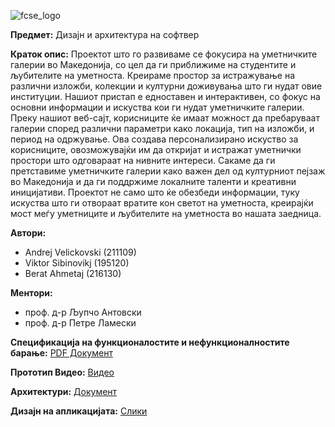 ![fcse_logo](https://2018.skopje.wordcamp.org/files/2018/09/Logo_FINKI_UKIM_EN.jpg)

**Предмет:** Дизајн и архитектура на софтвер

**Краток опис:**
Проектот што го развиваме се фокусира на уметничките галерии во Македонија, со цел да ги приближиме на студентите и љубителите на уметноста. Креираме простор за истражување на различни изложби, колекции и културни доживувања што ги нудат овие институции. Нашиот пристап е едноставен и интерактивен, со фокус на основни информации и искуства кои ги нудат уметничките галерии.
 Преку нашиот веб-сајт, корисниците ќе имаат можност да пребаруваат галерии според различни параметри како локација, тип на изложби, и период на одржување. Ова создава персонализирано искуство за корисниците, овозможувајќи им да откријат и истражат уметнички простори што одговараат на нивните интереси.
 Сакаме да ги претставиме уметничките галерии како важен дел од културниот пејзаж во Македонија и да ги поддржиме локалните таленти и креативни иницијативи. Проектот не само што ќе обезбеди информации, туку искуства што ги отвораат вратите кон светот на уметноста, креирајќи мост меѓу уметниците и љубителите на уметноста во нашата заедница.
 
**Автори:**
- Andrej Velickovski (211109)
- Viktor Sibinovikj (195120)
- Berat Ahmetaj (216130)

**Ментори:** 
- проф. д-р Љупчо Антовски
- проф. д-р Петре Ламески
  
**Спецификација на функционалостите и нефункционалностите барање:** [PDF Документ](https://github.com/BeratAhmetaj/MuseumApp/tree/main/HOMEWORK%201)

**Прототип Видео:** [Видео](https://github.com/BeratAhmetaj/MuseumApp/tree/main/HOMEWORK%202)

**Архитектури:** [Документ](https://github.com/BeratAhmetaj/MuseumApp/tree/main/HOMEWORK%202)

**Дизајн на апликацијата:** [Слики](https://github.com/BeratAhmetaj/MuseumApp/tree/main/HOMEWORK%202)

